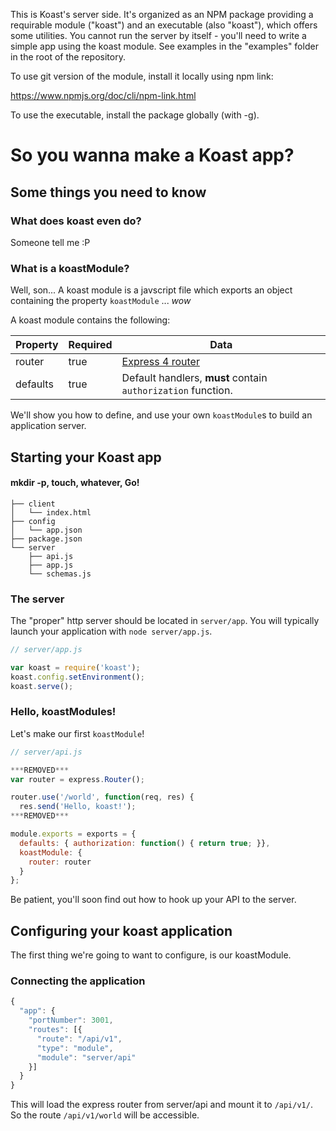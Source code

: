 This is Koast's server side. It's organized as an NPM package providing a
requirable module ("koast") and an executable (also "koast"), which offers some
utilities. You cannot run the server by itself - you'll need to write a simple
app using the koast module. See examples in the "examples" folder in the root
of the repository.

To use git version of the module, install it locally using npm link:

  https://www.npmjs.org/doc/cli/npm-link.html

To use the executable, install the package globally (with -g).


# So you wanna make a Koast app?


## Some things you need to know

### What does koast even do?

Someone tell me :P

### What is a koastModule?

Well, son... A koast module is a javscript file which exports an object
containing the property `koastModule` ... *_wow_*


A koast module contains the following:


| Property | Required | Data |
|----------|----------|------|
| router   |  true    |  [Express 4 router](http://expressjs.com/4x/api.html#router)  |
| defaults |  true    |  Default handlers, **must** contain `authorization` function. |


We'll show you how to define, and use your
own `koastModule`s to build an application server.



## Starting your Koast app

#### mkdir -p, touch, whatever, Go!

```
├── client
│   └── index.html
├── config
│   └── app.json
├── package.json
└── server
    ├── api.js
    ├── app.js
    └── schemas.js
```

### The server

The "proper" http server should be located in `server/app`. You will typically
launch your application with `node server/app.js`.

```javascript
// server/app.js

var koast = require('koast');
koast.config.setEnvironment();
koast.serve();
```

### Hello, koastModules!

Let's make our first `koastModule`!

```javascript
// server/api.js

***REMOVED***
var router = express.Router();

router.use('/world', function(req, res) {
  res.send('Hello, koast!');
***REMOVED***

module.exports = exports = {
  defaults: { authorization: function() { return true; }},
  koastModule: {
    router: router
  }
};
```

Be patient, you'll soon find out how to hook up your API to the server.


## Configuring your koast application

The first thing we're going to want to configure, is our koastModule.

### Connecting the application

```javascript
{
  "app": {
    "portNumber": 3001,
    "routes": [{
      "route": "/api/v1",
      "type": "module",
      "module": "server/api"
    }]
  }
}
```

This will load the express router from server/api and mount it to
`/api/v1/`. So the route `/api/v1/world` will be accessible.

